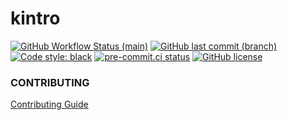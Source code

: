 # kintro

[![GitHub Workflow Status (main)](https://img.shields.io/github/workflow/status/neckbeard-io/kintro/Python%20package/main?style=plastic)](https://github.com/neckbeard-io/kintro/actions/workflows/check.yml)
[![GitHub last commit (branch)](https://img.shields.io/github/last-commit/neckbeard-io/kintro/main?style=plastic)](https://github.com/neckbeard-io/kintro/commit/)
[![Code style: black](https://img.shields.io/badge/code%20style-black-000000.svg)](https://github.com/psf/black)
[![pre-commit.ci status](https://results.pre-commit.ci/badge/github/neckbeard-io/kintro/main.svg)](https://results.pre-commit.ci/latest/github/neckbeard-io/kintro/main)
[![GitHub license](https://img.shields.io/github/license/Naereen/StrapDown.js.svg)](https://github.com/neckbeard-io/kintro/blob/master/LICENSE)

### CONTRIBUTING
[Contributing Guide](CONTRIBUTING.md)
